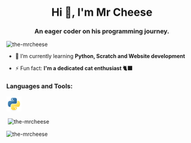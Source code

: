 <h1 align="center">Hi 👋, I'm Mr Cheese</h1>
<h3 align="center">An eager coder on his programming journey.</h3>

<p align="left"> <img src="https://komarev.com/ghpvc/?username=the-mrcheese&label=Profile%20views&color=0e75b6&style=flat" alt="the-mrcheese" /> </p>

- 🌱 I’m currently learning **Python, Scratch and Website development**

- ⚡ Fun fact: **I'm a dedicated cat enthusiast 🐈‍⬛**


</p>

<h3 align="left">Languages and Tools:</h3>
<p align="left"> <a href="https://www.python.org" target="_blank" rel="noreferrer"> <img src="https://raw.githubusercontent.com/devicons/devicon/master/icons/python/python-original.svg" alt="python" width="40" height="40"/> </a> </p>

<p>&nbsp;<img align="center" src="https://github-readme-stats.vercel.app/api?username=the-mrcheese&show_icons=true&locale=en" alt="the-mrcheese" /></p>

<p><img align="center" src="https://github-readme-streak-stats.herokuapp.com/?user=the-mrcheese&" alt="the-mrcheese" /></p>


<!--
**The-MrCheese/The-MrCheese** is a ✨ _special_ ✨ repository because its `README.md` (this file) appears on your GitHub profile.

Here are some ideas to get you started:

- 🔭 I’m currently working on ...
- 🌱 I’m currently learning ...
- 👯 I’m looking to collaborate on ...
- 🤔 I’m looking for help with ...
- 💬 Ask me about ...
- 📫 How to reach me: ...
- 😄 Pronouns: ...
- ⚡ Fun fact: ...
-->
